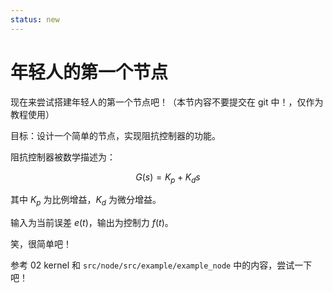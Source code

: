 ```yaml
---
status: new
---
```


# 年轻人的第一个节点

现在来尝试搭建年轻人的第一个节点吧！（本节内容不要提交在 git 中！，仅作为教程使用）

目标：设计一个简单的节点，实现阻抗控制器的功能。

阻抗控制器被数学描述为：

$$
G(s) = K_p + K_d s
$$

其中 $K_p$ 为比例增益，$K_d$ 为微分增益。

输入为当前误差 $e(t)$，输出为控制力 $f(t)$。

笑，很简单吧！

参考 02 kernel 和 `src/node/src/example/example_node` 中的内容，尝试一下吧！
